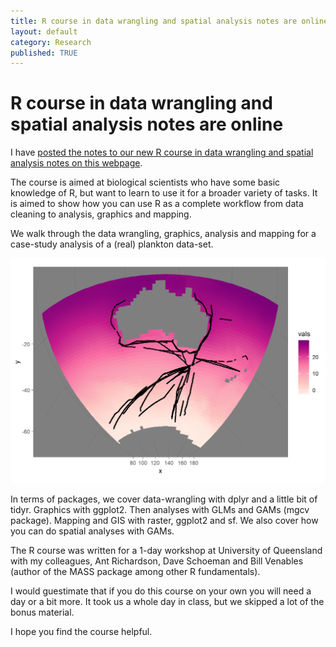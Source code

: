 ```yaml
---
title: R course in data wrangling and spatial analysis notes are online
layout: default
category: Research
published: TRUE
---
```


# R course in data wrangling and spatial analysis notes are online

I have [posted the notes to our new R course in data wrangling and spatial analysis notes on this webpage](http://www.seascapemodels.org/data/data-wrangling-spatial-course.html).

The course is aimed at biological scientists who have some basic knowledge of R, but want to learn to use it for a broader variety of tasks. It is aimed to show how you can use R as a complete workflow from data cleaning to analysis, graphics and mapping.

We walk through the data wrangling, graphics, analysis and mapping for a case-study analysis of a (real) plankton data-set.

![](/data/images-spatial-tidyverse-course/unnamed-chunk-70-1.png)

In terms of packages, we cover data-wrangling with dplyr and a little bit of tidyr. Graphics with ggplot2. Then analyses with GLMs and GAMs (mgcv package). Mapping and GIS with raster, ggplot2 and sf. We also cover how you can do spatial analyses with GAMs.

The R course was written for a 1-day workshop at University of Queensland with my colleagues, Ant Richardson, Dave Schoeman and Bill Venables (author of the MASS package among other R fundamentals).

I would guestimate that if you do this course on your own you will need a day or a bit more. It took us a whole day in class, but we skipped a lot of the bonus material.

I hope you find the course helpful. 
